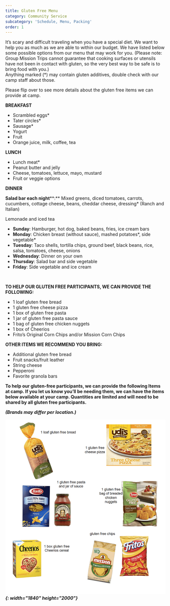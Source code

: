 ```yaml
---
title: Gluten Free Menu
category: Community Service
subcategory: 'Schedule, Menu, Packing'
order: 1
---
```


It’s scary and difficult traveling when you have a special diet. We want to help you as much as we are able to within our budget. We have listed below some possible options from our menu that may work for you. (Please note: Group Mission Trips cannot guarantee that cooking surfaces or utensils have not been in contact with gluten, so the very best way to be safe is to bring food with you.)<br>Anything marked (\*) may contain gluten additives, double check with our camp staff about those.

Please flip over to see more details about the gluten free items we can provide at camp.

**BREAKFAST**

* Scrambled eggs\*
* Tater circles\*
* Sausage\*
* Yogurt
* Fruit
* Orange juice, milk, coffee, tea

**LUNCH**

* Lunch meat\*&nbsp;
* Peanut butter and jelly&nbsp;
* Cheese, tomatoes, lettuce, mayo, mustard&nbsp;
* Fruit or veggie options&nbsp;

**DINNER**

**Salad bar each night****\:** Mixed greens, diced tomatoes, carrots, cucumbers, cottage cheese, beans, cheddar cheese, dressing\* (Ranch and Italian)&nbsp;

Lemonade and iced tea&nbsp;

* **Sunday**\: Hamburger, hot dog, baked beans, fries, ice cream bars&nbsp;
* **Monday**\: Chicken breast (without sauce), mashed potatoes\*, side vegetable\*&nbsp;
* **Tuesday**\: Taco shells, tortilla chips, ground beef, black beans, rice, salsa, tomatoes, cheese, onions&nbsp;
* **Wednesday**\: Dinner on your own&nbsp;
* **Thursday**\: Salad bar and side vegetable&nbsp;
* **Friday**\: Side vegetable and ice cream

&nbsp;

**TO HELP OUR GLUTEN FREE PARTICIPANTS, WE CAN PROVIDE THE FOLLOWING:&nbsp;**

* 1 loaf gluten free bread&nbsp;
* 1 gluten free cheese pizza&nbsp;
* 1 box of gluten free pasta&nbsp;
* 1 jar of gluten free pasta sauce&nbsp;
* 1 bag of gluten free chicken nuggets&nbsp;
* 1 box of Cheerios&nbsp;
* Frito’s Original Corn Chips and/or Mission Corn Chips

**OTHER ITEMS WE RECOMMEND YOU BRING:&nbsp;**

* Additional gluten free bread&nbsp;
* Fruit snacks/fruit leather&nbsp;
* String cheese&nbsp;
* Pepperoni&nbsp;
* Favorite granola bars&nbsp;

**To help our gluten-free participants, we can provide the following Items at camp. If you let us know you’ll be needing them, we can have the items below available at your camp. Quantities are limited and will need to be shared by all gluten free participants.&nbsp;**

***(Brands may differ per location.)&nbsp;***

***![](/uploads/gluten-free-menu.png){: width="1840" height="2000"}***
